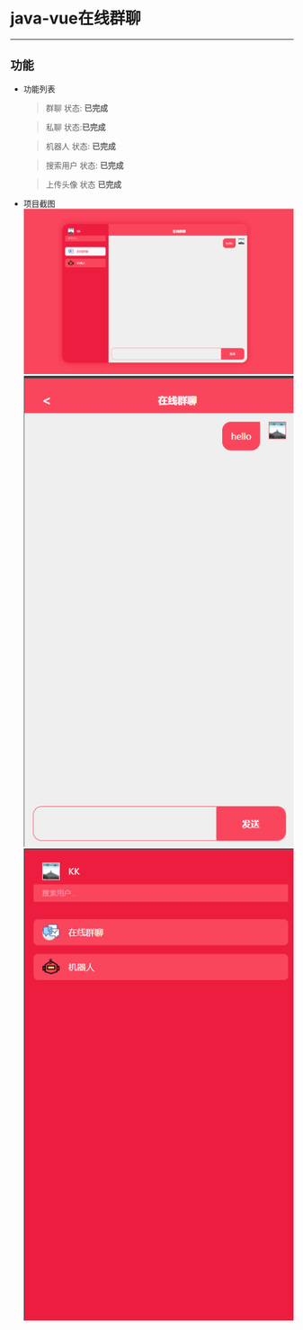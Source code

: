 # java-vue在线群聊
_________________________________________
## 功能

* 功能列表

    > 群聊 状态: **已完成**
     
    > 私聊 状态:**已完成**
    
    > 机器人 状态: **已完成**
    
    > 搜索用户 状态: **已完成**
       
    > 上传头像 状态 **已完成**
                                                                             
* 项目截图
        ![项目截图1](src/main/resources/static/dist/images/1.png)    
        ![项目截图2](src/main/resources/static/dist/images/2.png)    
        ![项目截图3](src/main/resources/static/dist/images/3.png)    
        
    